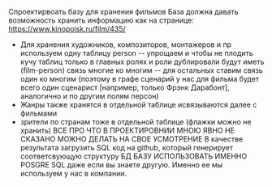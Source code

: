 Спроектирвоать базу для хранения фильмов
База должна давать возможность хранить информацию как на странице:
https://www.kinopoisk.ru/film/435/
- Для хранения художников, композиторов, монтажеров и пр используем одну таблицу person
-- упрощаем и чтобы не плодить кучу таблиц только в главных ролях и роли дублировали будут иметь (film-person) связь многие ко многим
-- для остальных ставим связь один ко многим (поэтому в графе сценарий у нас для фильма будет всего один сценарист [например, только Фрэнк Дарабонт], аналогично и по другим полям персон)
- Жанры также хранятся в отдельной таблице исвязываются далее с фильмами
- зрители по странам тоже в отдельной таблице (флажки можно не хранить)
ВСЕ ПРО ЧТО В ПРОЕКТИРОВНИИ МНОЮ ЯВНО НЕ СКАЗАНО МОЖНО ДЕЛАТЬ НА СВОЕ УСМОТРЕНИЕ
В качестве результата загрузить SQL код на github, который генерирует соответсвующую структуру БД
БАЗУ ИСПОЛЬЗОВАТЬ ИМЕННО POSGRE SQL даже если вы знаете другую. Именно ее мы используем у нас в компании.